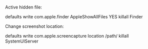 
Active hidden file:

defaults write com.apple.finder AppleShowAllFiles YES
killall Finder


Change screenshot location:

defaults write com.apple.screencapture location /path/
killall SystemUIServer
